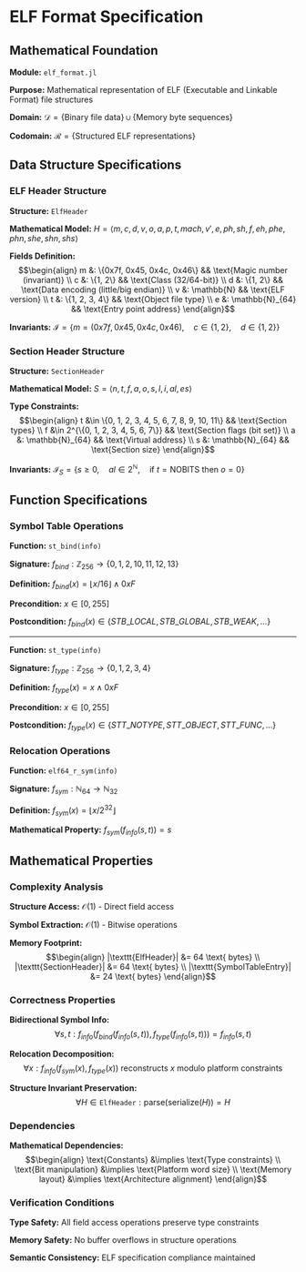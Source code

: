 # ELF Format Specification

## Mathematical Foundation

**Module:** `elf_format.jl`

**Purpose:** Mathematical representation of ELF (Executable and Linkable Format) file structures

**Domain:** $\mathcal{D} = \{\text{Binary file data}\} \cup \{\text{Memory byte sequences}\}$

**Codomain:** $\mathcal{R} = \{\text{Structured ELF representations}\}$

## Data Structure Specifications

### ELF Header Structure

**Structure:** `ElfHeader`

**Mathematical Model:** $H = \langle m, c, d, v, o, a, p, t, mach, v', e, ph, sh, f, eh, phe, phn, she, shn, shs \rangle$

**Fields Definition:**
$$\begin{align}
m &: \{0x7f, 0x45, 0x4c, 0x46\} && \text{Magic number (invariant)} \\
c &: \{1, 2\} && \text{Class (32/64-bit)} \\
d &: \{1, 2\} && \text{Data encoding (little/big endian)} \\
v &: \mathbb{N} && \text{ELF version} \\
t &: \{1, 2, 3, 4\} && \text{Object file type} \\
e &: \mathbb{N}_{64} && \text{Entry point address}
\end{align}$$

**Invariants:** $\mathcal{I} = \{
  m = (0x7f, 0x45, 0x4c, 0x46), \quad
  c \in \{1, 2\}, \quad
  d \in \{1, 2\}
\}$

### Section Header Structure

**Structure:** `SectionHeader`

**Mathematical Model:** $S = \langle n, t, f, a, o, s, l, i, al, es \rangle$

**Type Constraints:**
$$\begin{align}
t &\in \{0, 1, 2, 3, 4, 5, 6, 7, 8, 9, 10, 11\} && \text{Section types} \\
f &\in 2^{\{0, 1, 2, 3, 4, 5, 6, 7\}} && \text{Section flags (bit set)} \\
a &: \mathbb{N}_{64} && \text{Virtual address} \\
s &: \mathbb{N}_{64} && \text{Section size}
\end{align}$$

**Invariants:** $\mathcal{I}_S = \{
  s \geq 0, \quad
  al \in 2^{\mathbb{N}}, \quad
  \text{if } t = \text{NOBITS} \text{ then } o = 0
\}$

## Function Specifications

### Symbol Table Operations

**Function:** `st_bind(info)`

**Signature:** $f_{bind}: \mathbb{Z}_{256} \to \{0, 1, 2, 10, 11, 12, 13\}$

**Definition:** $f_{bind}(x) = \lfloor x / 16 \rfloor \land 0xF$

**Precondition:** $x \in [0, 255]$

**Postcondition:** $f_{bind}(x) \in \{STB\_LOCAL, STB\_GLOBAL, STB\_WEAK, \ldots\}$

---

**Function:** `st_type(info)`

**Signature:** $f_{type}: \mathbb{Z}_{256} \to \{0, 1, 2, 3, 4\}$

**Definition:** $f_{type}(x) = x \land 0xF$

**Precondition:** $x \in [0, 255]$

**Postcondition:** $f_{type}(x) \in \{STT\_NOTYPE, STT\_OBJECT, STT\_FUNC, \ldots\}$

### Relocation Operations

**Function:** `elf64_r_sym(info)`

**Signature:** $f_{sym}: \mathbb{N}_{64} \to \mathbb{N}_{32}$

**Definition:** $f_{sym}(x) = \lfloor x / 2^{32} \rfloor$

**Mathematical Property:** $f_{sym}(f_{info}(s, t)) = s$

## Mathematical Properties

### Complexity Analysis

**Structure Access:** $\mathcal{O}(1)$ - Direct field access

**Symbol Extraction:** $\mathcal{O}(1)$ - Bitwise operations

**Memory Footprint:**
$$\begin{align}
|\texttt{ElfHeader}| &= 64 \text{ bytes} \\
|\texttt{SectionHeader}| &= 64 \text{ bytes} \\
|\texttt{SymbolTableEntry}| &= 24 \text{ bytes}
\end{align}$$

### Correctness Properties

**Bidirectional Symbol Info:**
$$\forall s, t: f_{info}(f_{bind}(f_{info}(s,t)), f_{type}(f_{info}(s,t))) = f_{info}(s,t)$$

**Relocation Decomposition:**
$$\forall x: f_{info}(f_{sym}(x), f_{type}(x)) \text{ reconstructs } x \text{ modulo platform constraints}$$

**Structure Invariant Preservation:**
$$\forall H \in \texttt{ElfHeader}: \text{parse}(\text{serialize}(H)) = H$$

### Dependencies

**Mathematical Dependencies:**
$$\begin{align}
\text{Constants} &\implies \text{Type constraints} \\
\text{Bit manipulation} &\implies \text{Platform word size} \\
\text{Memory layout} &\implies \text{Architecture alignment}
\end{align}$$

### Verification Conditions

**Type Safety:** All field access operations preserve type constraints

**Memory Safety:** No buffer overflows in structure operations

**Semantic Consistency:** ELF specification compliance maintained